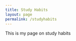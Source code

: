 ```yaml
---
title: Study Habits
layout: page
permalink: /studyhabits
---
```

<p> This is my page on study habits </p>